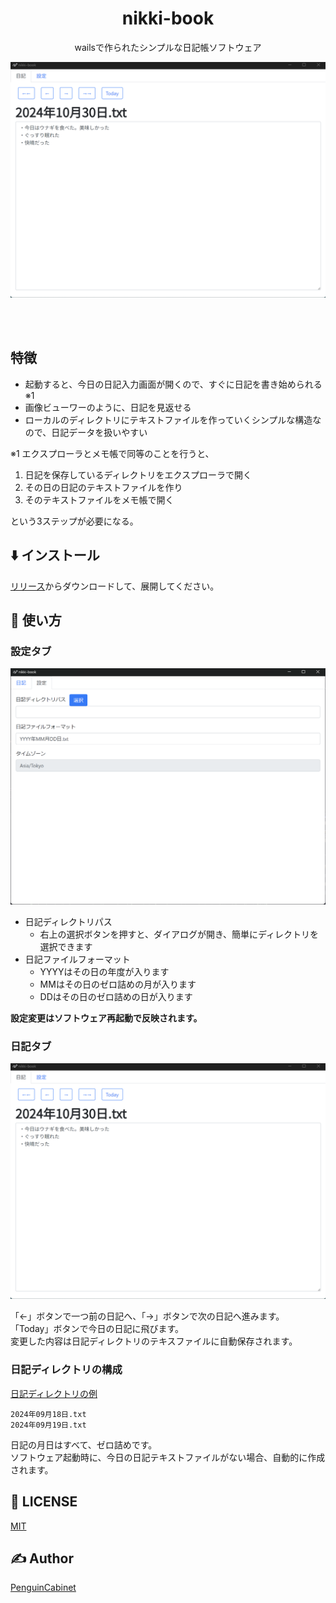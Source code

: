 <div align="center">

# nikki-book

wailsで作られたシンプルな日記帳ソフトウェア

![img](img/img3.png)

<br>
<br>
</div>


## 特徴
* 起動すると、今日の日記入力画面が開くので、すぐに日記を書き始められる※1
* 画像ビューワーのように、日記を見返せる
* ローカルのディレクトリにテキストファイルを作っていくシンプルな構造なので、日記データを扱いやすい


※1 エクスプローラとメモ帳で同等のことを行うと、

1. 日記を保存しているディレクトリをエクスプローラで開く
2. その日の日記のテキストファイルを作り
3. そのテキストファイルをメモ帳で開く

という3ステップが必要になる。


## ⬇️ インストール
[リリース](https://github.com/PenguinCabinet/nikki-book/releases/latest)からダウンロードして、展開してください。

## 🔨 使い方

### 設定タブ
![img2](img/img2.png)
* 日記ディレクトリパス
  * 右上の選択ボタンを押すと、ダイアログが開き、簡単にディレクトリを選択できます
* 日記ファイルフォーマット
  * YYYYはその日の年度が入ります
  * MMはその日のゼロ詰めの月が入ります
  * DDはその日のゼロ詰めの日が入ります

**設定変更はソフトウェア再起動で反映されます。**

### 日記タブ
![img3](img/img3.png)

「←」ボタンで一つ前の日記へ、「→」ボタンで次の日記へ進みます。    
「Today」ボタンで今日の日記に飛びます。    
変更した内容は日記ディレクトリのテキスファイルに自動保存されます。   

### 日記ディレクトリの構成
[日記ディレクトリの例](./test-dir/)
```text
2024年09月18日.txt
2024年09月19日.txt
```
日記の月日はすべて、ゼロ詰めです。    
ソフトウェア起動時に、今日の日記テキストファイルがない場合、自動的に作成されます。

## 🎫 LICENSE

[MIT](./LICENSE)

## ✍ Author

[PenguinCabinet](https://github.com/PenguinCabinet)
